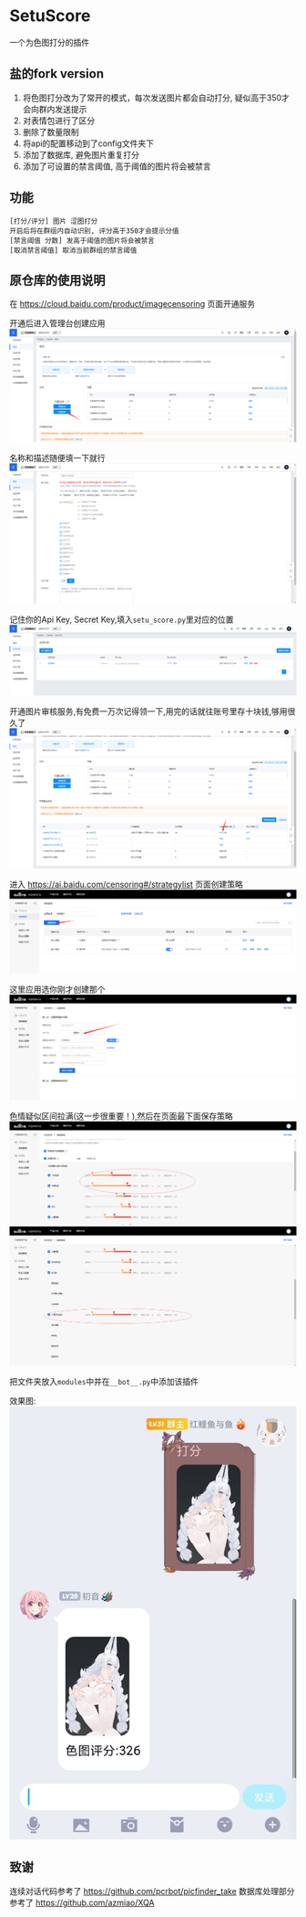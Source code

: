 # SetuScore
一个为色图打分的插件

## 盐的fork version

1. 将色图打分改为了常开的模式，每次发送图片都会自动打分, 疑似高于350才会向群内发送提示
2. 对表情包进行了区分
3. 删除了数量限制
4. 将api的配置移动到了config文件夹下
5. 添加了数据库, 避免图片重复打分
6. 添加了可设置的禁言阈值, 高于阈值的图片将会被禁言

## 功能 

```text
[打分/评分] 图片 涩图打分
开启后将在群组内自动识别, 评分高于350才会提示分值
[禁言阈值 分数] 发高于阈值的图片将会被禁言
[取消禁言阈值] 取消当前群组的禁言阈值
```

## 原仓库的使用说明

在 https://cloud.baidu.com/product/imagecensoring 页面开通服务

开通后进入管理台创建应用
![img](./img/img1.png)

名称和描述随便填一下就行
![img](./img/img2.png)

记住你的Api Key, Secret Key,填入`setu_score.py`里对应的位置
![img](./img/img3.png)

开通图片审核服务,有免费一万次记得领一下,用完的话就往账号里存十块钱,够用很久了
![img](./img/img7.png)

进入 https://ai.baidu.com/censoring#/strategylist 页面创建策略
![img](./img/img4.png)

这里应用选你刚才创建那个
![img](./img/img5.png)

色情疑似区间拉满(这一步很重要！),然后在页面最下面保存策略
![img](./img/img6.png)
![img](./img/img10.png)

把文件夹放入`modules`中并在`__bot__.py`中添加该插件

效果图:
![img](./img/img9.jpg)


## 致谢
连续对话代码参考了 https://github.com/pcrbot/picfinder_take
数据库处理部分参考了 https://github.com/azmiao/XQA